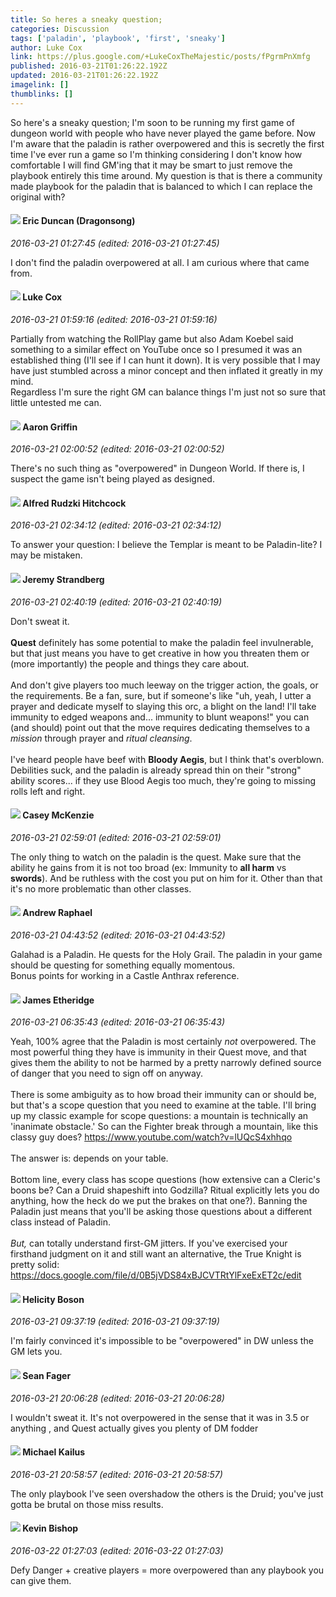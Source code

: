 ```yaml
---
title: So heres a sneaky question;
categories: Discussion
tags: ['paladin', 'playbook', 'first', 'sneaky']
author: Luke Cox
link: https://plus.google.com/+LukeCoxTheMajestic/posts/fPgrmPnXmfg
published: 2016-03-21T01:26:22.192Z
updated: 2016-03-21T01:26:22.192Z
imagelink: []
thumblinks: []
---
```


So here&#39;s a sneaky question; I&#39;m soon to be running my first game of dungeon world with people who have never played the game before. Now I&#39;m aware that the paladin is rather overpowered and this is secretly the first time I&#39;ve ever run a game so I&#39;m thinking considering I don&#39;t know how comfortable I will find GM&#39;ing  that it may be smart to just remove the playbook entirely this time around. My question is that is there a community made playbook for the paladin that is balanced to which I can replace the original with?
<div id='comment z12tyjj5iujjufkz504cernpititexxwwdw'>
  <h4><img src='{{site.baseurl}}//images/avatars/109931133667795594746_photo.jpg'> Eric Duncan (Dragonsong)</h4>
      <p><cite>2016-03-21 01:27:45 (edited: 2016-03-21 01:27:45)</cite></p>
        <p>I don&#39;t find the paladin overpowered at all. I am curious where that came from.</p>
</div>
        

<div id='comment z12tyjj5iujjufkz504cernpititexxwwdw'>
  <h4><img src='{{site.baseurl}}//images/avatars/113984276468755011295_photo.jpg'> Luke Cox</h4>
      <p><cite>2016-03-21 01:59:16 (edited: 2016-03-21 01:59:16)</cite></p>
        <p>Partially from watching the RollPlay game but also Adam Koebel said something to a similar effect on YouTube once so I presumed it was an established thing (I&#39;ll see if I can hunt it down). It is very possible that I may have just stumbled across a minor concept and then inflated it greatly in my mind. <br />Regardless I&#39;m sure the right GM can balance things I&#39;m just not so sure that little untested me can.</p>
</div>
        

<div id='comment z12tyjj5iujjufkz504cernpititexxwwdw'>
  <h4><img src='{{site.baseurl}}//images/avatars/103667855585775066713_photo.jpg'> Aaron Griffin</h4>
      <p><cite>2016-03-21 02:00:52 (edited: 2016-03-21 02:00:52)</cite></p>
        <p>There&#39;s no such thing as &quot;overpowered&quot; in Dungeon World. If there is, I suspect the game isn&#39;t being played as designed.</p>
</div>
        

<div id='comment z12tyjj5iujjufkz504cernpititexxwwdw'>
  <h4><img src='{{site.baseurl}}//images/avatars/100812462809734403456_photo.jpg'> Alfred Rudzki Hitchcock</h4>
      <p><cite>2016-03-21 02:34:12 (edited: 2016-03-21 02:34:12)</cite></p>
        <p>To answer your question: I believe the Templar is meant to be Paladin-lite? I may be mistaken.</p>
</div>
        

<div id='comment z12tyjj5iujjufkz504cernpititexxwwdw'>
  <h4><img src='{{site.baseurl}}//images/avatars/102595580176380683252_photo.jpg'> Jeremy Strandberg</h4>
      <p><cite>2016-03-21 02:40:19 (edited: 2016-03-21 02:40:19)</cite></p>
        <p>Don&#39;t sweat it.<br /><br /><b>Quest</b> definitely has some potential to make the paladin feel invulnerable, but that just means you have to get creative in how you threaten them or (more importantly) the people and things they care about.  <br /><br />And don&#39;t give players too much leeway on the trigger action, the goals, or the requirements. Be a fan, sure, but if someone&#39;s like &quot;uh, yeah, I utter a prayer and dedicate myself to slaying this orc, a blight on the land! I&#39;ll take immunity to edged weapons and... immunity to blunt weapons!&quot; you can (and should) point out that the move requires dedicating themselves to a <i>mission</i> through prayer and <i>ritual cleansing</i>.<br /><br />I&#39;ve heard people have beef with <b>Bloody Aegis</b>, but I think that&#39;s overblown. Debilities suck, and the paladin is already spread thin on their &quot;strong&quot; ability scores... if they use Blood Aegis too much, they&#39;re going to missing rolls left and right.</p>
</div>
        

<div id='comment z12tyjj5iujjufkz504cernpititexxwwdw'>
  <h4><img src='{{site.baseurl}}//images/avatars/107341309298688522790_photo.jpg'> Casey McKenzie</h4>
      <p><cite>2016-03-21 02:59:01 (edited: 2016-03-21 02:59:01)</cite></p>
        <p>The only thing to watch on the paladin is the quest.  Make sure that the ability he gains from it is not too broad (ex: Immunity to <b>all harm</b> vs <b>swords</b>).  And be ruthless with the cost you put on him for it.  Other than that it&#39;s no more problematic than other classes.</p>
</div>
        

<div id='comment z12tyjj5iujjufkz504cernpititexxwwdw'>
  <h4><img src='{{site.baseurl}}//images/avatars/116485797126508201641_photo.jpg'> Andrew Raphael</h4>
      <p><cite>2016-03-21 04:43:52 (edited: 2016-03-21 04:43:52)</cite></p>
        <p>Galahad is a Paladin. He quests for the Holy Grail. The paladin in your game should be questing for something equally momentous. <br />Bonus points for working in a Castle Anthrax reference.</p>
</div>
        

<div id='comment z12tyjj5iujjufkz504cernpititexxwwdw'>
  <h4><img src='{{site.baseurl}}//images/avatars/117175341165637840811_photo.jpg'> James Etheridge</h4>
      <p><cite>2016-03-21 06:35:43 (edited: 2016-03-21 06:35:43)</cite></p>
        <p>Yeah, 100% agree that the Paladin is most certainly <i>not</i> overpowered. The most powerful thing they have is immunity in their Quest move, and that gives them the ability to not be harmed by a pretty narrowly defined source of danger that you need to sign off on anyway.<br /><br />There is some ambiguity as to how broad their immunity can or should be, but that&#39;s a scope question that you need to examine at the table. I&#39;ll bring up my classic example for scope questions: a mountain is technically an &#39;inanimate obstacle.&#39; So can the Fighter break through a mountain, like this classy guy does? <a href="https://www.youtube.com/watch?v=lUQcS4xhhqo" class="ot-anchor">https://www.youtube.com/watch?v=lUQcS4xhhqo</a><br /><br />The answer is: depends on your table.<br /><br />Bottom line, every class has scope questions (how extensive can a Cleric&#39;s boons be? Can a Druid shapeshift into Godzilla? Ritual explicitly lets you do anything, how the heck do we put the brakes on that one?). Banning the Paladin just means that you&#39;ll be asking those questions about a different class instead of Paladin.<br /><br /><i>But,</i> can totally understand first-GM jitters. If you&#39;ve exercised your firsthand judgment on it and still want an alternative, the True Knight is pretty solid: <a href="https://docs.google.com/file/d/0B5jVDS84xBJCVTRtYlFxeExET2c/edit" class="ot-anchor">https://docs.google.com/file/d/0B5jVDS84xBJCVTRtYlFxeExET2c/edit</a></p>
</div>
        

<div id='comment z12tyjj5iujjufkz504cernpititexxwwdw'>
  <h4><img src='{{site.baseurl}}//images/avatars/104645452066685630238_photo.jpg'> Helicity Boson</h4>
      <p><cite>2016-03-21 09:37:19 (edited: 2016-03-21 09:37:19)</cite></p>
        <p>I&#39;m fairly convinced it&#39;s impossible to be &quot;overpowered&quot; in DW unless the GM lets you.</p>
</div>
        

<div id='comment z12tyjj5iujjufkz504cernpititexxwwdw'>
  <h4><img src='{{site.baseurl}}//images/avatars/109957662124279661127_photo.jpg'> Sean Fager</h4>
      <p><cite>2016-03-21 20:06:28 (edited: 2016-03-21 20:06:28)</cite></p>
        <p>I wouldn&#39;t sweat it. It&#39;s not overpowered in the sense that it was in 3.5 or anything , and Quest actually gives you plenty of  DM fodder</p>
</div>
        

<div id='comment z12tyjj5iujjufkz504cernpititexxwwdw'>
  <h4><img src='{{site.baseurl}}//images/avatars/114493035025354983838_photo.jpg'> Michael Kailus</h4>
      <p><cite>2016-03-21 20:58:57 (edited: 2016-03-21 20:58:57)</cite></p>
        <p>The only playbook I&#39;ve seen overshadow the others is the Druid; you&#39;ve just gotta be brutal on those miss results.</p>
</div>
        

<div id='comment z12tyjj5iujjufkz504cernpititexxwwdw'>
  <h4><img src='{{site.baseurl}}//images/avatars/100424412140902570981_photo.jpg'> Kevin Bishop</h4>
      <p><cite>2016-03-22 01:27:03 (edited: 2016-03-22 01:27:03)</cite></p>
        <p>Defy Danger + creative players = more overpowered than any playbook you can give them.</p>
</div>
        